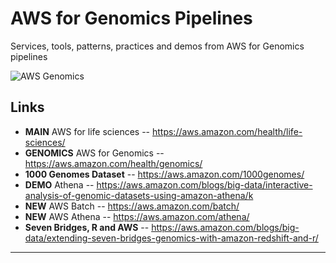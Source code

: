 # AWS for Genomics Pipelines
Services, tools, patterns, practices and demos from AWS for Genomics pipelines

![AWS Genomics](https://github.com/lynnlangit/TeamTeri/blob/master/Images/AWS-Genomics.png)

## Links

* **MAIN** AWS for life sciences  -- https://aws.amazon.com/health/life-sciences/
* **GENOMICS** AWS for Genomics -- https://aws.amazon.com/health/genomics/
* **1000 Genomes Dataset** -- https://aws.amazon.com/1000genomes/
* **DEMO** Athena -- https://aws.amazon.com/blogs/big-data/interactive-analysis-of-genomic-datasets-using-amazon-athena/k
* **NEW** AWS Batch -- https://aws.amazon.com/batch/
* **NEW** AWS Athena -- https://aws.amazon.com/athena/
* **Seven Bridges, R and  AWS** -- https://aws.amazon.com/blogs/big-data/extending-seven-bridges-genomics-with-amazon-redshift-and-r/


* * *